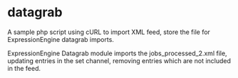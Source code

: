 # datagrab
A sample php script using cURL to import XML feed, store the file for ExpressionEngine datagrab imports.

ExpressionEngine Datagrab module imports the jobs_processed_2.xml file, updating entries in the set channel,
removing entries which are not included in the feed.

